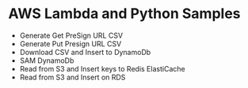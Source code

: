 # AWS Lambda and Python Samples

<ul>
<li>Generate Get PreSign URL CSV</li>
<li>Generate Put Presign URL CSV</li>
<li>Download CSV and Insert to DynamoDb</li>
<li>SAM DynamoDb</li>
<li>Read from S3 and Insert keys to Redis ElastiCache</li>
<li>Read from S3 and Insert on RDS</li>
</u>
